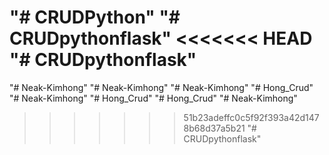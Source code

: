 "# CRUDPython" 
"# CRUDpythonflask" 
<<<<<<< HEAD
"# CRUDpythonflask" 
=======
"# Neak-Kimhong" 
"# Neak-Kimhong" 
"# Neak-Kimhong" 
"# Hong_Crud" 
"# Neak-Kimhong" 
"# Hong_Crud" 
"# Hong_Crud" 
"# Neak-Kimhong" 
>>>>>>> 51b23adeffc0c5f92f393a42d1478b68d37a5b21
"# CRUDpythonflask" 
